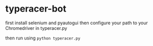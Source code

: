 # typeracer-bot
first install selenium and pyautogui
then configure your path to your Chromedriver in typeracer.py

then run using 
`python typeracer.py`

